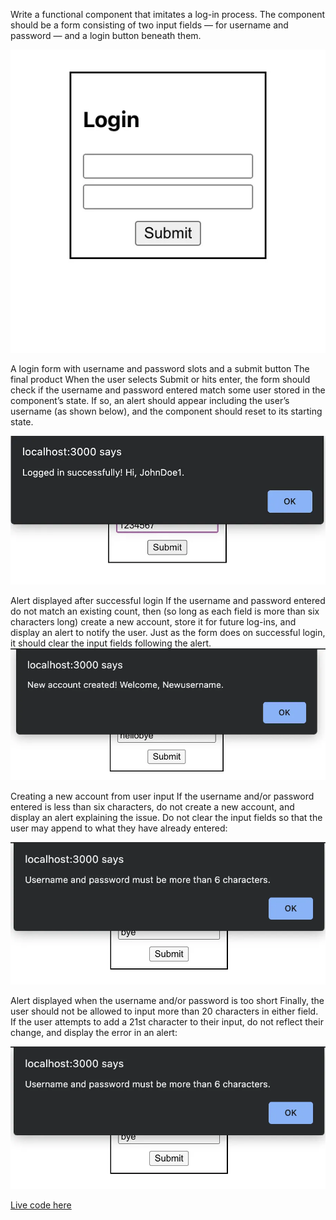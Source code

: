 Write a functional component that imitates a log-in process. The component should be a form consisting of two input fields — for username and password — and a login button beneath them.

<img src="1_JKCI6S5z3y4guStTvwvf6Q.webp" width="560"/>


A login form with username and password slots and a submit button
The final product
When the user selects Submit or hits enter, the form should check if the username and password entered match some user stored in the component’s state. If so, an alert should appear including the user’s username (as shown below), and the component should reset to its starting state.

<img src="2.webp" width="560"/>


Alert displayed after successful login
If the username and password entered do not match an existing count, then (so long as each field is more than six characters long) create a new account, store it for future log-ins, and display an alert to notify the user. Just as the form does on successful login, it should clear the input fields following the alert.
<img src="3.webp" width="560"/>


Creating a new account from user input
If the username and/or password entered is less than six characters, do not create a new account, and display an alert explaining the issue. Do not clear the input fields so that the user may append to what they have already entered:

<img src="4.webp" width="560"/>


Alert displayed when the username and/or password is too short
Finally, the user should not be allowed to input more than 20 characters in either field. If the user attempts to add a 21st character to their input, do not reflect their change, and display the error in an alert:

<img src="4.webp" width="560"/>



[Live code here](https://stackblitz.com/edit/react-ts-5bxum1?file=App.tsx)